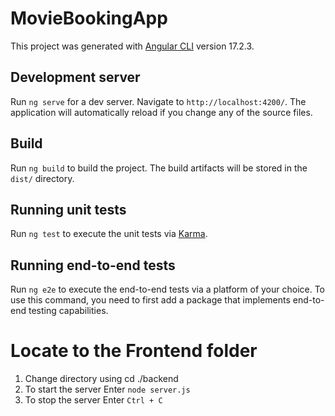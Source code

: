 # MovieBookingApp

This project was generated with [Angular CLI](https://github.com/angular/angular-cli) version 17.2.3.



## Development server

Run `ng serve` for a dev server. Navigate to `http://localhost:4200/`. The application will automatically reload if you change any of the source files.



## Build

Run `ng build` to build the project. The build artifacts will be stored in the `dist/` directory.



## Running unit tests

Run `ng test` to execute the unit tests via [Karma](https://karma-runner.github.io).



## Running end-to-end tests

Run `ng e2e` to execute the end-to-end tests via a platform of your choice. To use this command, you need to first add a package that implements end-to-end testing capabilities.





# Locate to the Frontend folder

1. Change directory using cd ./backend
2. To start the server Enter `node server.js`
3. To stop the server Enter `Ctrl + C`